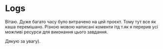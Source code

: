 # Logs

Вітаю. Дуже багато часу було витрачено на цей проєкт. Тому тут все як каша перемішано. Різною мовою написані коменти ітд т.як 
я перерив усі можливі ресурси для виконання цього завдання.

Дякую за увагу).
